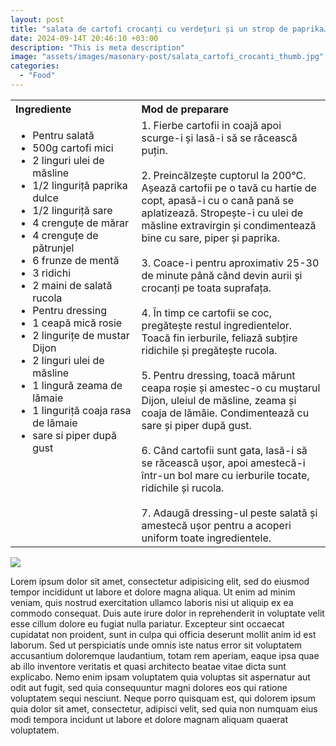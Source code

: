 ```yaml
---
layout: post
title: "salata de cartofi crocanți cu verdețuri și un strop de paprika…"
date: 2024-09-14T 20:46:10 +03:00
description: "This is meta description"
image: "assets/images/masonary-post/salata_cartofi_crocanti_thumb.jpg"
categories: 
  - "Food"
---
```


<table style="width: 100%; border-collapse: collapse;">
  <tr>
    <th style="text-align: left;width: 40%;vertical-align: top;">Ingrediente</th>
    <th style="text-align: left;width: 60%;vertical-align: top;">Mod de preparare</th>
  </tr>
  <tr>
    <td style="text-align: left;width: 40%;vertical-align: top;">
      <ul>
        <li>Pentru salată</li>
        <li>500g cartofi mici</li>
        <li>2 linguri ulei de măsline</li>
        <li>1/2 linguriță paprika dulce</li>
        <li>1/2 linguriță sare</li>
        <li>4 crenguțe de mărar</li>
        <li>4 crenguțe de pătrunjel</li>
        <li>6 frunze de mentă</li>
        <li>3 ridichi</li>
        <li>2 maini de salată rucola</li>
        <li>Pentru dressing</li>
        <li>1 ceapă mică rosie</li>
        <li>2 lingurițe de mustar Dijon</li>
        <li>2 linguri ulei de măsline</li>
        <li>1 lingură zeama de lămaie</li>
        <li>1 linguriță coaja rasa de lămaie</li>
        <li>sare si piper după gust</li>
      </ul>
    </td>
    <td style="text-align: left;width: 60%;vertical-align: top;">
      1. Fierbe cartofii in coajă apoi scurge-i și lasă-i să se răcească puțin. <br><br>
      2. Preincălzește cuptorul la 200°C. Așează cartofii pe o tavă cu hartie de copt, apasă-i cu o cană pană se aplatizează. Stropește-i cu ulei de măsline extravirgin și condimentează bine cu sare, piper și paprika. <br><br>
      3. Coace-i pentru aproximativ 25-30 de minute până când devin aurii și crocanți pe toata suprafața. <br><br>
      4. În timp ce cartofii se coc, pregătește restul ingredientelor. Toacă fin ierburile, feliază subțire ridichile și pregătește rucola. <br><br>
    5. Pentru dressing, toacă mărunt ceapa roșie și amestec-o cu muștarul Dijon, uleiul de măsline,  zeama și coaja de lămâie. Condimentează cu sare și piper după gust. <br><br>
    6. Când cartofii sunt gata, lasă-i să se răcească ușor, apoi amestecă-i într-un bol mare cu ierburile tocate, ridichile și rucola. <br><br>
      7. Adaugă dressing-ul peste salată și amestecă ușor pentru a acoperi uniform toate ingredientele.
    </td>
  </tr>
</table>

![]({{site.baseurl}}/assets/images/post-img.jpg)

Lorem ipsum dolor sit amet, consectetur adipisicing elit, sed do eiusmod tempor incididunt ut labore et
dolore magna aliqua. Ut enim ad minim veniam, quis nostrud exercitation ullamco laboris nisi ut aliquip ex
ea commodo consequat. Duis aute irure dolor in reprehenderit in voluptate velit esse cillum dolore eu fugiat
nulla pariatur. Excepteur sint occaecat cupidatat non proident, sunt in culpa qui officia deserunt mollit
anim id est laborum. Sed ut perspiciatis unde omnis iste natus error sit voluptatem accusantium doloremque
laudantium, totam rem aperiam, eaque ipsa quae ab illo inventore veritatis et quasi architecto beatae vitae
dicta sunt explicabo. Nemo enim ipsam voluptatem quia voluptas sit aspernatur aut odit aut fugit, sed quia
consequuntur magni dolores eos qui ratione voluptatem sequi nesciunt. Neque porro quisquam est, qui dolorem
ipsum quia dolor sit amet, consectetur, adipisci velit, sed quia non numquam eius modi tempora incidunt ut
labore et dolore magnam aliquam quaerat voluptatem.
